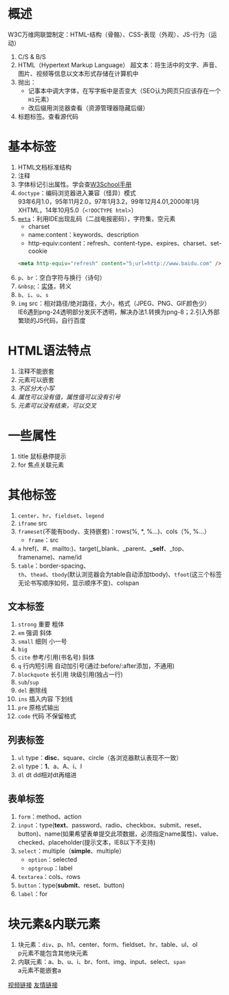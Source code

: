 # 概述
W3C万维网联盟制定：HTML-结构（骨骼）、CSS-表现（外观）、JS-行为（运动）
1. C/S & B/S
1. HTML（Hypertext Markup Language）
超文本：将生活中的文字、声音、图片、视频等信息以文本形式存储在计算机中
1. 抛出：
    - 记事本中调大字体，在写字板中是否变大（SEO认为网页只应该存在一个`H1`元素）
    - 改后缀用浏览器查看（资源管理器隐藏后缀）
1. 标题标签。查看源代码

# 基本标签
1. HTML文档标准结构
1. 注释 
1. 字体标记引出属性。学会查[W3School手册](https://www.w3cschool.cn/htmltags/)
1. `doctype`：编码浏览器进入兼容（怪异）模式  
93年6月1.0，95年11月2.0，97年1月3.2，99年12月4.01,2000年1月XHTML，14年10月5.0（`<!DOCTYPE html>`）
1. [`meta`](https://www.w3cschool.cn/htmltags/tag-meta.html)：利用IDE出现乱码（二战电报密码），字符集，空元素
    - charset
    - name:content：keywords、description
    - http-equiv:content：refresh、content-type、expires、charset、set-cookie
    ```html
    <meta http-equiv="refresh" content="5;url=http://www.baidu.com" />
    ```
1. `p`、`br`：空白字符与换行（诗句）
1. `&nbsp`;：[实体](https://www.w3cschool.cn/htmltags/html-symbols.html)，转义
1. `b`、`i`、`u`、`s`
1. `img` src：相对路径/绝对路径，大小，格式（JPEG、PNG、GIF颜色少）  
IE6遇到png-24透明部分发灰不透明，解决办法1.转换为png-8；2.引入外部繁琐的JS代码，自行百度
# HTML语法特点
1. 注释不能嵌套
1. 元素可以嵌套
1. *不区分大小写*
1. *属性可以没有值，属性值可以没有引号*
1. *元素可以没有结束，可以交叉*
# 一些属性
1. title    鼠标悬停提示
1. for  焦点关联元素
# 其他标签
1. `center`、`hr`、`fieldset`、`legend`
1. `iframe` src
1. `frameset`(不能有body、支持嵌套)：rows(%, *, %...)、cols（%, %...）
    - `frame`：src
1. `a` href(、#、mailto:)、target(_blank、_parent、**_self**、_top、framename)、name/id
1. `table`：border-spacing、  
`th`、`thead`、`tbody`(默认浏览器会为table自动添加tbody)、`tfoot`(这三个标签无论书写顺序如何，显示顺序不变)、colspan
## 文本标签
1. `strong` 重要 粗体
1. `em` 强调 斜体
1. `small` 细则 小一号
1. `big` 
1. `cite` 参考/引用(书名号) 斜体
1. `q` 行内短引用 自动加引号(通过:before/:after添加，不通用)
1. `blockquote` 长引用 块级引用(独占一行)
1. `sub`/`sup`
1. `del` 删除线
1. `ins` 插入内容 下划线
1. `pre`  原格式输出
1. `code` 代码 不保留格式
## 列表标签
1. `ul` type：**disc**、square、circle（各浏览器默认表现不一致）
1. `ol` type：**1**、a、A、i、I
1. `dl` dt dd相对dt再缩进
## 表单标签
1. `form`：method、action
1. `input`：type(**text**、password、radio、checkbox、submit、reset、button)、name(如果希望表单提交此项数据，必须指定name属性)、value、checked、placeholder(提示文本，IE8以下不支持)
1. `select`：multiple（**simple**、multiple）
    - `option`：selected
    - `optgroup`：label
1. `textarea`：cols、rows
1. `button`：type(**submit**、reset、button)
1. `label`：for
# 块元素&内联元素
1. 块元素：`div`、p、h1、center、form、fieldset、hr、table、ul、ol  
p元素不能包含其他块元素
1. 内联元素：a、b、u、i、br、font、img、input、select、`span`  
a元素不能嵌套a


[视频链接](https://www.bilibili.com/video/av34069180/?p=1)
[友情链接](https://space.bilibili.com/11890920?spm_id_from=333.788.b_765f7570696e666f.2)